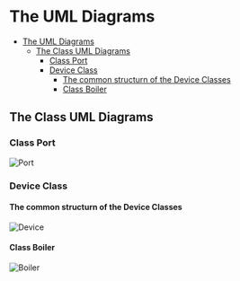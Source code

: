 # The UML Diagrams
<!-- TOC -->

- [The UML Diagrams](#the-uml-diagrams)
  - [The Class UML Diagrams](#the-class-uml-diagrams)
    - [Class Port](#class-port)
    - [Device Class](#device-class)
      - [The common structurn of the Device Classes](#the-common-structurn-of-the-device-classes)
      - [Class Boiler](#class-boiler)

<!-- /TOC -->
## The Class UML Diagrams

### Class Port

![Port](http://www.plantuml.com/plantuml/proxy?cache=no&src=https://raw.githubusercontent.com/thermalogic/PyRankine/release2.0/uml/Port.puml)

### Device Class

#### The common structurn of the Device Classes

![Device](http://www.plantuml.com/plantuml/proxy?cache=no&src=https://raw.githubusercontent.com/thermalogic/PyRankine/release2.0/uml/Device.puml)

#### Class Boiler

![Boiler](http://www.plantuml.com/plantuml/proxy?cache=no&src=https://raw.githubusercontent.com/thermalogic/PyRankine/release2.0/uml/Boiler.puml)